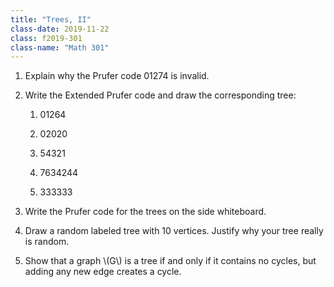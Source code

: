 ```yaml
---
title: "Trees, II"
class-date: 2019-11-22
class: f2019-301
class-name: "Math 301"
---
```


1.  Explain why the Prufer code 01274 is invalid.

2.  Write the Extended Prufer code and draw the corresponding tree:

    1.  01264
    
    2.  02020
    
    3.  54321
    
    4.  7634244
    
    5.  333333
    
3.  Write the Prufer code for the trees on the side whiteboard.
    
4.  Draw a random labeled tree with 10 vertices. Justify why your tree really is
    random.

5.  Show that a graph \\(G\\) is a tree if and only if it contains no cycles,
    but adding any new edge creates a cycle.
